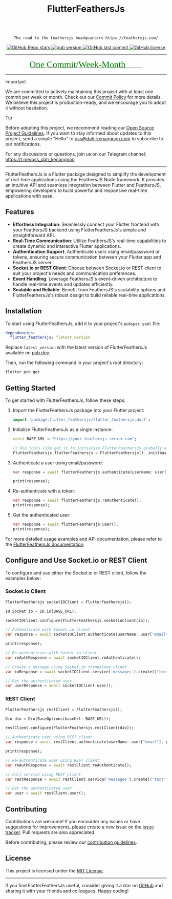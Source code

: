 <div align="center">
<h1>FlutterFeathersJs</h1>
 <br> <br>

`The road to the feathersjs headquarters https://feathersjs.com/`

<div>
  <a href="https://github.com/dahkenangnon/flutter_feathersjs" target="_blank">
    <img src="https://img.shields.io/github/stars/dahkenangnon/flutter_feathersjs.dart?label=github%20stars" alt="GitHub Repo stars">
  </a>

  <a href="https://pub.dev/packages/flutter_feathersjs" target="_blank">
    <img src="https://img.shields.io/pub/v/flutter_feathersjs" alt="pub version">
  </a>

  <a href="https://github.com/dahkenangnon/flutter_feathersjs" target="_blank">
    <img src="https://img.shields.io/github/last-commit/dahkenangnon/flutter_feathersjs.dart" alt="GitHub last commit">
  </a>

  <a href="./LICENSE" target="_blank">
    <img src="https://img.shields.io/github/license/dahkenangnon/flutter_feathersjs.dart" alt="GitHub license">
  </a>
</div>

</div>

<hr>
<p align="center">
<a href="https://github.com/Dahkenangnon/Dahkenangnon/blob/main/MyCommitPolicy.md"><span style="color:green; font-family: 'Bebas Neue'; font-size: 2em;">One Commit/Week-Month <sup style="color:white;  font-size: 0.4em;">Supported</sup></span></a>
</p>
<hr>


> [!IMPORTANT]
>
> We are committed to actively maintaining this project with at least one commit per week or month. Check out our [Commit Policy](https://github.com/Dahkenangnon/Dahkenangnon/blob/main/MyCommitPolicy.md) for more details. We believe this project is production-ready, and we encourage you to adopt it without hesitation.
>

> [!TIP]
>
> Before adopting this project, we recommend reading our [Open Source Project Guidelines](https://github.com/Dahkenangnon/Dahkenangnon/blob/main/MyCommitPolicy.md). If you want to stay informed about updates to this project, send a simple "Hello" to oss@dah-kenangnon.com to subscribe to our notifications.
>
> For any discussions or questions, join us on our Telegram channel: https://t.me/oss_dah_kenangnon
____

FlutterFeathersJs is a Flutter package designed to simplify the development of real-time applications using the FeathersJS Node framework. It provides an intuitive API and seamless integration between Flutter and FeathersJS, empowering developers to build powerful and responsive real-time applications with ease.

## Features

- **Effortless Integration**: Seamlessly connect your Flutter frontend with your FeathersJS backend using FlutterFeathersJs's simple and straightforward API.
- **Real-Time Communication**: Utilize FeathersJS's real-time capabilities to create dynamic and interactive Flutter applications.
- **Authentication Support**: Authenticate users using email/password or tokens, ensuring secure communication between your Flutter app and FeathersJS server.
- **Socket.io or REST Client**: Choose between Socket.io or REST client to suit your project's needs and communication preferences.
- **Event Handling**: Leverage FeathersJS's event-driven architecture to handle real-time events and updates efficiently.
- **Scalable and Reliable**: Benefit from FeathersJS's scalability options and FlutterFeathersJs's robust design to build reliable real-time applications.

## Installation

To start using FlutterFeathersJs, add it to your project's `pubspec.yaml` file:

```yaml
dependencies:
  flutter_feathersjs: ^latest_version
```

Replace `latest_version` with the latest version of FlutterFeathersJs available on [pub.dev](https://pub.dev/packages/flutter_feathersjs).

Then, run the following command in your project's root directory:

```bash
flutter pub get
```

## Getting Started

To get started with FlutterFeathersJs, follow these steps:

1. Import the FlutterFeathersJs package into your Flutter project:

   ```dart
   import 'package:flutter_feathersjs/flutter_feathersjs.dart';
   ```

2. Initialize FlutterFeathersJs as a single instance:

   ```dart
   const BASE_URL = "https://your-feathersjs-server.com";

   // Use tools like get_it to initialize FlutterFeathersJs globally across your app
   FlutterFeathersjs flutterFeathersjs = FlutterFeathersjs()..init(baseUrl: BASE_URL);
   ```

3. Authenticate a user using email/password:

   ```dart
   var response = await flutterFeathersjs.authenticate(userName: user["email"], password: user["password"]);

   print(response);
   ```

4. Re-authenticate with a token:

   ```dart
   var response = await flutterFeathersjs.reAuthenticate();
   print(response);
   ```

5. Get the authenticated user:

   ```dart
   var response = await flutterFeathersjs.user();
   print(response);
   ```

For more detailed usage examples and API documentation, please refer to the [FlutterFeathersJs documentation](https://pub.dev/documentation/flutter_feathersjs/latest/).

## Configure and Use Socket.io or REST Client

To configure and use either the Socket.io or REST client, follow the examples below:

### Socket.io Client

```dart
FlutterFeathersjs socketIOClient = FlutterFeathersjs();

IO.Socket io = IO.io(BASE_URL);

socketIOClient.configure(FlutterFeathersjs.socketioClient(io));

// Authenticate with Socket.io client
var response = await socketIOClient.authenticate(userName: user["email"], password: user["password"]);

print(response);

// Re-authenticate with Socket.io client
var reAuthResponse = await socketIOClient.reAuthenticate();

// Create a message using Socket.io standalone client
var ioResponse = await socketIOClient.service('messages').create({"text": 'A new message'});

// Get the authenticated user
var userResponse = await socketIOClient.user();
```



### REST Client

```dart
FlutterFeathersjs restClient = FlutterFeathersjs();

Dio dio = Dio(BaseOptions(baseUrl: BASE_URL));

restClient.configure(FlutterFeathersjs.restClient(dio));

// Authenticate user using REST client
var response = await restClient.authenticate(userName: user["email"], password: user["password"]);

print(response);

// Re-authenticate user using REST client
var reAuthResponse = await restClient.reAuthenticate();

// Call service using REST client
var restResponse = await restClient.service('messages').create({"text": 'A new message'});

// Get the authenticated user
var user = await restClient.user();
```

## Contributing

Contributions are welcome! If you encounter any issues or have suggestions for improvements, please create a new issue on the [issue tracker](https://github.com/Dahkenangnon/flutter_feathersjs.dart/issues). Pull requests are also appreciated.

Before contributing, please review our [contribution guidelines](CONTRIBUTING.md).

## License

This project is licensed under the [MIT License](LICENSE).

---

If you find FlutterFeathersJs useful, consider giving it a star on [GitHub](https://github.com/Dahkenangnon/flutter_feathersjs.dart) and sharing it with your friends and colleagues. Happy coding!
